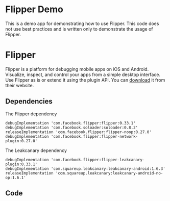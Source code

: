 # Flipper Demo

This is a demo app for demonstrating how to use Flipper. This code does not use best practices and  is written only to demonstrate the usage of Flipper.


# Flipper

Flipper is a platform for debugging mobile apps on iOS and Android. Visualize, inspect, and control your apps from a simple desktop interface. Use Flipper as is or extend it using the plugin API. You can [download](https://fbflipper.com/) it from their website.

## Dependencies

The Flipper dependency

    debugImplementation 'com.facebook.flipper:flipper:0.33.1'  
    debugImplementation 'com.facebook.soloader:soloader:0.8.2'  
    releaseImplementation 'com.facebook.flipper:flipper-noop:0.27.0'  
    debugImplementation 'com.facebook.flipper:flipper-network-plugin:0.27.0'

The Leakcanary  dependency

    debugImplementation 'com.facebook.flipper:flipper-leakcanary-plugin:0.33.1'  
    debugImplementation 'com.squareup.leakcanary:leakcanary-android:1.6.3'  
    releaseImplementation 'com.squareup.leakcanary:leakcanary-android-no-op:1.6.1'


## Code

